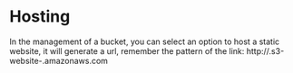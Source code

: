 # Hosting
In the management of a bucket, you can select an option to host a static website, it will generate a url, remember the pattern of the link:
http://<bucketname>.s3-website-<region>.amazonaws.com


